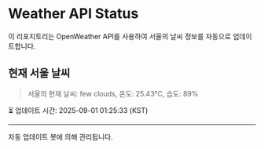 
# Weather API Status

이 리포지토리는 OpenWeather API를 사용하여 서울의 날씨 정보를 자동으로 업데이트합니다.

## 현재 서울 날씨
> 서울의 현재 날씨: few clouds, 온도: 25.43°C, 습도: 89%

⏳ 업데이트 시간: 2025-09-01 01:25:33 (KST)

---
자동 업데이트 봇에 의해 관리됩니다.
